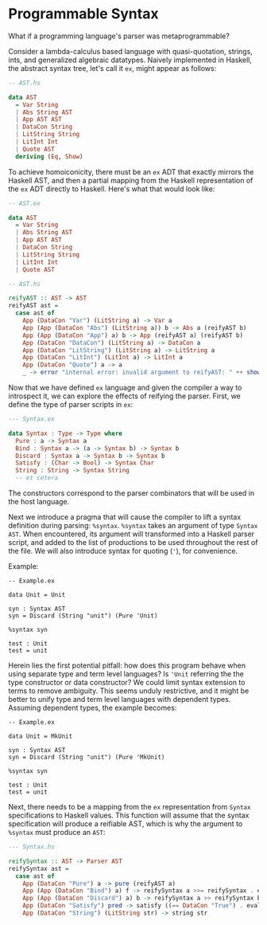# Programmable Syntax
What if a programming language's parser was metaprogrammable?

Consider a lambda-calculus based language with quasi-quotation, strings, ints, and generalized algebraic
datatypes. Naively implemented in Haskell, the abstract syntax tree, let's call it `ex`, might appear as
follows:

```haskell
-- AST.hs

data AST
  = Var String
  | Abs String AST
  | App AST AST
  | DataCon String
  | LitString String
  | LitInt Int
  | Quote AST
  deriving (Eq, Show)
```

To achieve homoiconicity, there must be an `ex` ADT that exactly mirrors the Haskell AST, and then
a partial mapping from the Haskell representation of the `ex` ADT directly to Haskell. Here's what
that would look like:

```haskell
-- AST.ex

data AST
  = Var String
  | Abs String AST
  | App AST AST
  | DataCon String
  | LitString String
  | LitInt Int
  | Quote AST
```

```haskell
-- AST.hs

reifyAST :: AST -> AST
reifyAST ast =
  case ast of
    App (DataCon "Var") (LitString a) -> Var a
    App (App (DataCon "Abs") (LitString a)) b -> Abs a (reifyAST b)
    App (App (DataCon "App") a) b -> App (reifyAST a) (reifyAST b)
    App (DataCon "DataCon") (LitString a) -> DataCon a
    App (DataCon "LitString") (LitString a) -> LitString a
    App (DataCon "LitInt") (LitInt a) -> LitInt a
    App (DataCon "Quote") a -> a
    _ -> error "internal error: invalid argument to reifyAST: " ++ show ast
```

Now that we have defined `ex` language and given the compiler a way to introspect it,
we can explore the effects of reifying the parser. First, we define the type of parser
scripts in `ex`:

```haskell
--- Syntax.ex

data Syntax : Type -> Type where
  Pure : a -> Syntax a
  Bind : Syntax a -> (a -> Syntax b) -> Syntax b
  Discard : Syntax a -> Syntax b -> Syntax b
  Satisfy : (Char -> Bool) -> Syntax Char
  String : String -> Syntax String
  -- et cetera
```

The constructors correspond to the parser combinators that will be used in the host language.

Next we introduce a pragma that will cause the compiler to lift a syntax definition during
parsing: `%syntax`. `%syntax` takes an argument of type `Syntax AST`. When encountered, its
argument will transformed into a Haskell parser script, and added to the list of productions
to be used throughout the rest of the file. We will also introduce syntax for quoting (`'`), for
convenience.

Example:
```
-- Example.ex

data Unit = Unit

syn : Syntax AST
syn = Discard (String "unit") (Pure 'Unit)

%syntax syn

test : Unit
test = unit
```

Herein lies the first potential pitfall: how does this program behave when using separate type
and term level languages? Is `'Unit` referring the the type constructor or data constructor?
We could limit syntax extension to terms to remove ambiguity. This seems unduly restrictive,
and it might be better to unify type and term level languages with dependent types. Assuming
dependent types, the example becomes:

```
-- Example.ex

data Unit = MkUnit

syn : Syntax AST
syn = Discard (String "unit") (Pure 'MkUnit)

%syntax syn

test : Unit
test = unit
```

Next, there needs to be a mapping from the `ex` representation from `Syntax` specifications to
Haskell values. This function will assume that the syntax specification will produce a reifiable AST,
which is why the argument to `%syntax` must produce an `AST`:

```haskell
--- Syntax.hs

reifySyntax :: AST -> Parser AST
reifySyntax ast =
  case ast of
    App (DataCon "Pure") a -> pure (reifyAST a)
    App (App (DataCon "Bind") a) f -> reifySyntax a >>= reifySyntax . eval . App f . Quote
    App (App (DataCon "Discard") a) b -> reifySyntax a >> reifySyntax b
    App (DataCon "Satisfy") pred -> satisfy ((== DataCon "True") . eval . App pred . LitChar)
    App (DataCon "String") (LitString str) -> string str
```
